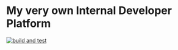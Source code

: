 # My very own Internal Developer Platform

[![build and test](https://github.com/ianphil/idp/actions/workflows/build-and-test.yml/badge.svg)](https://github.com/ianphil/idp/actions/workflows/build-and-test.yml)